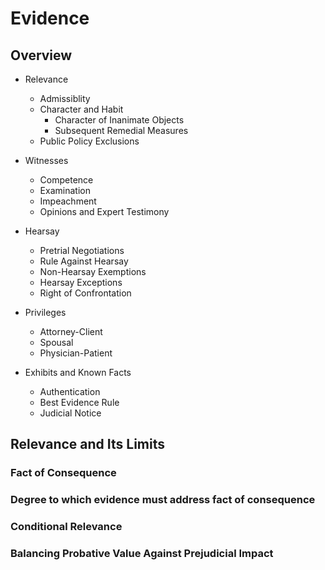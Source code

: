 # Evidence

## Overview

*   Relevance

    * Admissiblity&#x20;
    * Character and Habit
      * Character of Inanimate Objects&#x20;
      * Subsequent Remedial Measures
    * Public Policy Exclusions


*   Witnesses

    * Competence
    * Examination
    * Impeachment
    * Opinions and Expert Testimony


*   Hearsay

    * Pretrial Negotiations
    * Rule Against Hearsay
    * Non-Hearsay Exemptions
    * Hearsay Exceptions
    * Right of Confrontation


*   Privileges

    * Attorney-Client
    * Spousal
    * Physician-Patient


* Exhibits and Known Facts
  * Authentication
  * Best Evidence Rule
  * Judicial Notice

## Relevance and Its Limits

### Fact of Consequence



### Degree to which evidence must address fact of consequence



### Conditional Relevance



### Balancing Probative Value Against Prejudicial Impact

